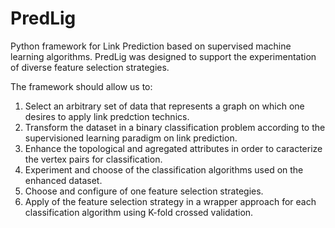 # PredLig

Python framework for Link Prediction based on supervised machine learning algorithms.
PredLig was designed to support the experimentation of diverse feature selection strategies.

The framework should allow us to:

1. Select an arbitrary set of data that represents a graph on which one desires to apply link predction technics.
2. Transform the dataset in a binary classification problem according to the supervisioned learning paradigm on link prediction.
3. Enhance the topological and agregated attributes in order to caracterize the vertex pairs for classification.
4. Experiment and choose of the classification algorithms used on the enhanced dataset.
5. Choose and configure of one feature selection strategies.
6. Apply of the feature selection strategy in a wrapper approach for each classification algorithm using K-fold crossed validation.
